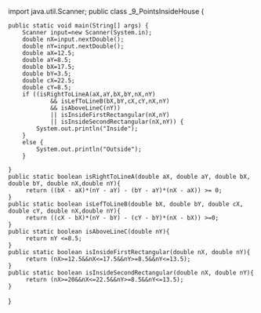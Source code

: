 import java.util.Scanner;
public class _9_PointsInsideHouse {

	public static void main(String[] args) {
		Scanner input=new Scanner(System.in);
		double nX=input.nextDouble();
		double nY=input.nextDouble();
		double aX=12.5;
		double aY=8.5;
		double bX=17.5;
		double bY=3.5;
		double cX=22.5;
		double cY=8.5;
		if ((isRightToLineA(aX,aY,bX,bY,nX,nY)
				&& isLefToLineB(bX,bY,cX,cY,nX,nY)
				&& isAboveLineC(nY))
				|| isInsideFirstRectangular(nX,nY)
				|| isInsideSecondRectangular(nX,nY)) {
			System.out.println("Inside");
		}
		else {
			System.out.println("Outside");
		}
		
	}
	public static boolean isRightToLineA(double aX, double aY, double bX, double bY, double nX,double nY){
	     return ((bX - aX)*(nY - aY) - (bY - aY)*(nX - aX)) >= 0;
	}
	public static boolean isLefToLineB(double bX, double bY, double cX, double cY, double nX,double nY){
	     return ((cX - bX)*(nY - bY) - (cY - bY)*(nX - bX)) >=0;
	}
	public static boolean isAboveLineC(double nY){
	     return nY <=8.5;
	}
	public static boolean isInsideFirstRectangular(double nX, double nY){
	     return (nX>=12.5&&nX<=17.5&&nY>=8.5&&nY<=13.5);
	}
	public static boolean isInsideSecondRectangular(double nX, double nY){
	     return (nX>=20&&nX<=22.5&&nY>=8.5&&nY<=13.5);
	}
}

